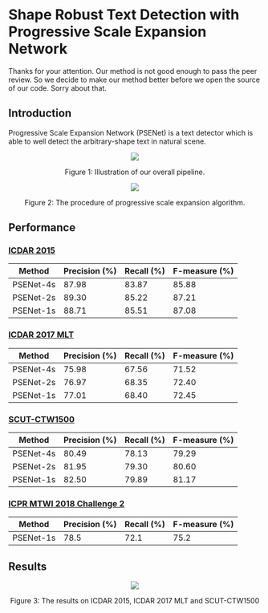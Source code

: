 # Shape Robust Text Detection with Progressive Scale Expansion Network
Thanks for your attention. Our method is not good enough to pass the peer review. So we decide to make our method better before we open the source of our code. Sorry about that.

## Introduction
Progressive Scale Expansion Network (PSENet) is a text detector which is able to well detect the arbitrary-shape text in natural scene.

<div align="center">
  <img src="https://github.com/whai362/PSENet/blob/master/figure/pipeline.png">
</div>
<p align="center">
  Figure 1: Illustration of our overall pipeline.
</p>

<div align="center">
  <img src="https://github.com/whai362/PSENet/blob/master/figure/pse.png">
</div>
<p align="center">
  Figure 2: The procedure of progressive scale expansion algorithm.
</p>

## Performance
### [ICDAR 2015](http://rrc.cvc.uab.es/?ch=4&com=evaluation&task=1)
| Method | Precision (%) | Recall (%) | F-measure (%) | 
| - | - | - | - |
| PSENet-4s | 87.98 | 83.87 | 85.88 |
| PSENet-2s | 89.30 | 85.22 | 87.21 |
| PSENet-1s | 88.71 | 85.51 | 87.08 |

### [ICDAR 2017 MLT](http://rrc.cvc.uab.es/?ch=8&com=evaluation&task=1)
| Method | Precision (%) | Recall (%) | F-measure (%) | 
| - | - | - | - |
| PSENet-4s | 75.98 | 67.56 | 71.52 |
| PSENet-2s | 76.97 | 68.35 | 72.40 |
| PSENet-1s | 77.01 | 68.40 | 72.45 |

### [SCUT-CTW1500](https://github.com/Yuliang-Liu/Curve-Text-Detector)
| Method | Precision (%) | Recall (%) | F-measure (%) | 
| - | - | - | - |
| PSENet-4s | 80.49 | 78.13 | 79.29 |
| PSENet-2s | 81.95 | 79.30 | 80.60 |
| PSENet-1s | 82.50 | 79.89 | 81.17 |

### [ICPR MTWI 2018 Challenge 2](https://tianchi.aliyun.com/competition/rankingList.htm?spm=5176.100067.5678.4.65166a80jnPm5W&raceId=231651)
| Method | Precision (%) | Recall (%) | F-measure (%) | 
| - | - | - | - |
| PSENet-1s | 78.5 | 72.1 | 75.2 |

## Results
<div align="center">
  <img src="https://github.com/whai362/PSENet/blob/master/figure/res0.png">
</div>
<p align="center">
  Figure 3: The results on ICDAR 2015, ICDAR 2017 MLT and SCUT-CTW1500
</p>
